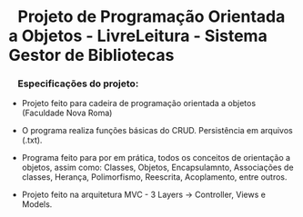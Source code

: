<h1><svg aria-hidden="true" class="octicon octicon-link" height="16" version="1.1" viewBox="0 0 16 16" width="16"></svg></a>Projeto de Programação Orientada a Objetos - LivreLeitura - Sistema Gestor de Bibliotecas</h1>


<h3><svg aria-hidden="true" class="octicon octicon-link" height="16" version="1.1" viewBox="0 0 16 16" width="16"></svg></a>Especificações do projeto: </h3>
<ul>
  <li>
    <p>Projeto feito para cadeira de programação orientada a objetos (Faculdade Nova Roma)</p>
  </li>
  <li>
    <p>O programa realiza funções básicas do CRUD. Persistência em arquivos (.txt).</p>
  </li>
  <li>
    <p>Programa feito para por em prática, todos os conceitos de orientação a objetos, assim como: Classes, Objetos, Encapsulamnto, 
    Associações de classes, Herança, Polimorfismo, Reescrita, Acoplamento, entre outros.</p>
  </li>
  <li>
    <p>Projeto feito na arquitetura MVC -  3 Layers -> Controller, Views e Models. </p>
  </li>
</ul>
